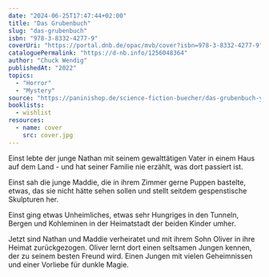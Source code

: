 ```yaml
---
date: "2024-06-25T17:47:44+02:00"
title: "Das Grubenbuch"
slug: "das-grubenbuch"
isbn: "978-3-8332-4277-9"
coverUri: "https://portal.dnb.de/opac/mvb/cover?isbn=978-3-8332-4277-9"
cataloguePermalink: "https://d-nb.info/1256048364"
author: "Chuck Wendig"
publishedAt: "2022"
topics:
  - "Horror"
  - "Mystery"
source: "https://paninishop.de/science-fiction-buecher/das-grubenbuch-ydwend001"
booklists:
  - wishlist
resources:
  - name: cover
    src: cover.jpg
---
```


Einst lebte der junge Nathan mit seinem gewalttätigen Vater in einem Haus auf 
dem Land - und hat seiner Familie nie erzählt, was dort passiert ist.

Einst sah die junge Maddie, die in ihrem Zimmer gerne Puppen bastelte, etwas, 
das sie nicht hätte sehen sollen und stellt seitdem gespenstische Skulpturen 
her.

Einst ging etwas Unheimliches, etwas sehr Hungriges in den Tunneln, Bergen und 
Kohleminen in der Heimatstadt der beiden Kinder umher.

Jetzt sind Nathan und Maddie verheiratet und mit ihrem Sohn Oliver in ihre 
Heimat zurückgezogen. Oliver lernt dort einen seltsamen Jungen kennen, der zu 
seinem besten Freund wird. Einen Jungen mit vielen Geheimnissen und einer 
Vorliebe für dunkle Magie.
